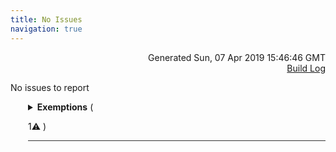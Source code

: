 ```yaml
---
title: No Issues
navigation: true
---
```

<p style="text-align:right;color:#cccs">
Generated Sun, 07 Apr 2019 15:46:46 GMT
<br><a href="http://ec2-35-177-185-218.eu-west-2.compute.amazonaws.com:8080/job/look_at_me_sideways/21/">Build Log</a>
</p>


<p>No issues to report</p>




<details style="margin-left: 3em" >
<summary style="margin-left:-1em;border-bottom:solid 1px #333;">
<b>Exemptions</b>
(

 1⚠️ 
)
</summary>



<details style="margin-left: 3em" open="open">
<summary style="margin-left:-1em;border-bottom:solid 1px #333;">
<b><a href="https://looker-open-source.github.io/look-at-me-sideways/rules.html#f4">F4</a>. Description or hidden</b>
(

 1⚠️ 
)
</summary>



<details style="margin-left: 3em" open="open">
<summary style="margin-left:-1em;border-bottom:solid 1px #333;">
<b>field is-self descriptive</b>
(

 1⚠️ 
)
</summary>

<table style="border:solid 1px #ccc">
<thead style="background-color:darkblue;color:white"><tr>
<th>Level</th>
<th>Location</th>
<th>Description</th>
</tr></thead>
<tbody>

<tr>
<td>⚠️</td>
<td>view:products&#47;field:sku <a href="&#47;projects&#47;thelook&#47;files&#47;products.view.lkml#view:products&#47;field:sku" style="text-decoration: none">⧉</a></td>
<td>view:products/field:sku is missing a description</td>
</tr>

</tbody>
</table>


</details>


</details>


</details>




